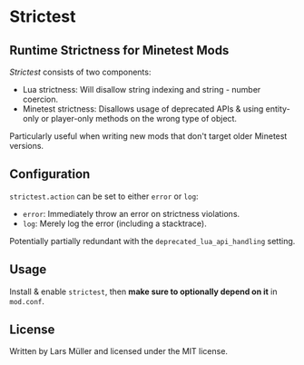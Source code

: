 # Strictest

## Runtime Strictness for Minetest Mods

*Strictest* consists of two components:

* Lua strictness: Will disallow string indexing and string - number coercion.
* Minetest strictness: Disallows usage of deprecated APIs & using entity-only or player-only methods on the wrong type of object.

Particularly useful when writing new mods that don't target older Minetest versions.

## Configuration

`strictest.action` can be set to either `error` or `log`:

* `error`: Immediately throw an error on strictness violations.
* `log`: Merely log the error (including a stacktrace).

Potentially partially redundant with the `deprecated_lua_api_handling` setting.

## Usage

Install & enable `strictest`, then **make sure to optionally depend on it** in `mod.conf`.

## License

Written by Lars Müller and licensed under the MIT license.
